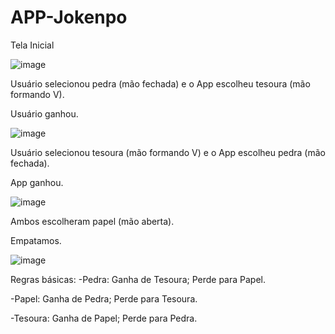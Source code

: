 # APP-Jokenpo
Tela Inicial

![image](https://user-images.githubusercontent.com/87779901/197597554-2a608137-d7dc-42fa-b272-f4e87ca84b35.png)

Usuário selecionou pedra (mão fechada) e o App escolheu tesoura (mão formando V).

Usuário ganhou.

![image](https://user-images.githubusercontent.com/87779901/197597948-5d157518-f058-41c7-b092-54a62adfa339.png)

Usuário selecionou tesoura (mão formando V) e o App escolheu pedra (mão fechada). 

App ganhou.

![image](https://user-images.githubusercontent.com/87779901/197598303-0b4f9afc-55b5-4d44-9431-c202a9c8de51.png)

Ambos escolheram papel (mão aberta). 

Empatamos.

![image](https://user-images.githubusercontent.com/87779901/197598469-f3a10f14-b077-4ba7-821d-a9064e930954.png)

Regras básicas:
-Pedra:
Ganha de Tesoura;
Perde para Papel.

-Papel:
Ganha de Pedra;
Perde para Tesoura.

-Tesoura: 
Ganha de Papel;
Perde para Pedra.
